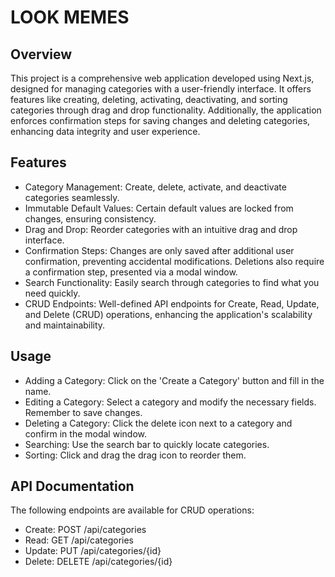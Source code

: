 # LOOK MEMES

## Overview

This project is a comprehensive web application developed using Next.js, designed for managing categories with a user-friendly interface. It offers features like creating, deleting, activating, deactivating, and sorting categories through drag and drop functionality. Additionally, the application enforces confirmation steps for saving changes and deleting categories, enhancing data integrity and user experience.

## Features

- Category Management: Create, delete, activate, and deactivate categories seamlessly.
- Immutable Default Values: Certain default values are locked from changes, ensuring consistency.
- Drag and Drop: Reorder categories with an intuitive drag and drop interface.
- Confirmation Steps: Changes are only saved after additional user confirmation, preventing accidental modifications. Deletions also require a confirmation step, presented via a modal window.
- Search Functionality: Easily search through categories to find what you need quickly.
- CRUD Endpoints: Well-defined API endpoints for Create, Read, Update, and Delete (CRUD) operations, enhancing the application's scalability and maintainability.

## Usage

- Adding a Category: Click on the 'Create a Category' button and fill in the name.
- Editing a Category: Select a category and modify the necessary fields. Remember to save changes.
- Deleting a Category: Click the delete icon next to a category and confirm in the modal window.
- Searching: Use the search bar to quickly locate categories.
- Sorting: Click and drag the drag icon to reorder them.

## API Documentation

The following endpoints are available for CRUD operations:

- Create: POST /api/categories
- Read: GET /api/categories
- Update: PUT /api/categories/{id}
- Delete: DELETE /api/categories/{id}
